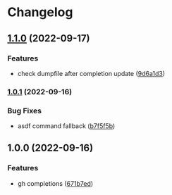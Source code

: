 # Changelog

## [1.1.0](https://github.com/joke/zim-github-cli/compare/v1.0.1...v1.1.0) (2022-09-17)


### Features

* check dumpfile after completion update ([9d6a1d3](https://github.com/joke/zim-github-cli/commit/9d6a1d3a9ce59cf846d2d7a09060d0d75f44aadf))

### [1.0.1](https://github.com/joke/zim-github-cli/compare/v1.0.0...v1.0.1) (2022-09-16)


### Bug Fixes

* asdf command fallback ([b7f5f5b](https://github.com/joke/zim-github-cli/commit/b7f5f5b24dbee28793d8d5bc377e2eeb3224f814))

## 1.0.0 (2022-09-16)


### Features

* gh completions ([671b7ed](https://github.com/joke/zim-github-cli/commit/671b7ed83bdc27c3b186ef8160faa05f3580835a))
